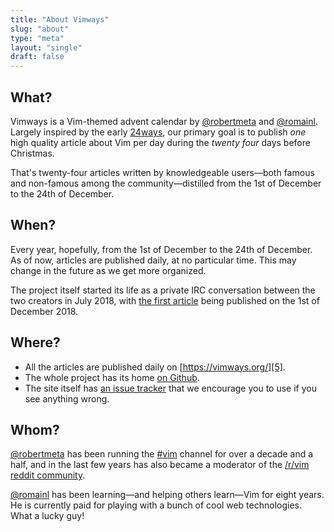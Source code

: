 ```yaml
---
title: "About Vimways"
slug: "about"
type: "meta"
layout: "single"
draft: false
---
```


## What?

Vimways is a Vim-themed advent calendar by [@robertmeta][1] and [@romainl][2]. Largely inspired by the early [24ways][3], our primary goal is to publish *one* high quality article about Vim per day during the *twenty four* days before Christmas.

That's twenty-four articles written by knowledgeable users—both famous and non-famous among the community—distilled from the 1st of December to the 24th of December.

## When?

Every year, hopefully, from the 1st of December to the 24th of December. As of now, articles are published daily, at no particular time. This may change in the future as we get more organized.

The project itself started its life as a private IRC conversation between the two creators in July 2018, with [the first article][4] being published on the 1st of December 2018.

## Where?

* All the articles are published daily on [https://vimways.org/][5].
* The whole project has its home [on Github][6].
* The site itself has [an issue tracker][7] that we encourage you to use if you see anything wrong.

## Whom?

[@robertmeta][1] has been running the [#vim][8] channel for over a decade and a half, and in the last few years has also became a moderator of the [/r/vim reddit community][9].

[@romainl][2] has been learning—and helping others learn—Vim for eight years. He is currently paid for playing with a bunch of cool web technologies. What a lucky guy!


[1]: https://www.robertmelton.com/
[2]: https://github.com/romainl
[3]: https://24ways.org/
[4]: https://vimways.org/2018/the-power-of-diff
[5]: https://vimways.org/
[6]: https://github.com/vim-advent-calendar
[7]: https://github.com/vim-advent-calendar/vimways.org/issues
[8]: irc://irc.freenode.net/vim
[9]: https://www.reddit.com/r/vim/
